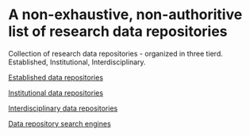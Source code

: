 # A non-exhaustive, non-authoritive list of research data repositories
Collection of research data repositories - organized in three tierd. Established, Institutional, Interdisciplinary.

[Established data repositories](established_repositories.md)

[Institutional data repositories](institutional_repositories.md)

[Interdisciplinary data repositories](interdisciplinary_repositories.md)

[Data repository search engines](search_engines.md)
